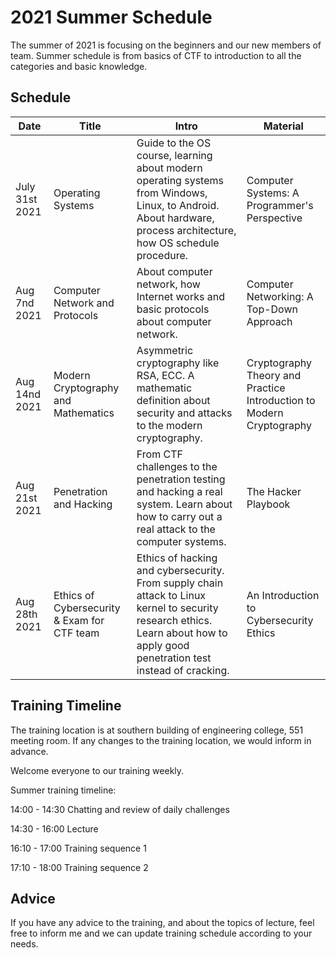 # 2021 Summer Schedule

The summer of 2021 is focusing on the beginners and our new members of team. Summer schedule is from basics of CTF to introduction to all the categories and basic knowledge.

## Schedule

| Date           | Title                                       | Intro                                                        | Material                                                     |
| -------------- | ------------------------------------------- | ------------------------------------------------------------ | ------------------------------------------------------------ |
| July 31st 2021 | Operating Systems                           | Guide to the OS course, learning about modern operating systems from Windows, Linux, to Android. About hardware, process architecture, how OS schedule procedure. | Computer Systems: A Programmer's Perspective                 |
| Aug 7nd 2021   | Computer Network and Protocols              | About computer network, how Internet works and basic protocols about computer network. | Computer Networking: A Top-Down Approach                     |
| Aug 14nd 2021  | Modern Cryptography and Mathematics         | Asymmetric cryptography like RSA, ECC. A mathematic definition about security and attacks to the modern cryptography. | Cryptography Theory and Practice<br />Introduction to Modern Cryptography |
| Aug 21st 2021  | Penetration and Hacking                     | From CTF challenges to the penetration testing and hacking a real system. Learn about how to carry out a real attack to the computer systems. | The Hacker Playbook                                          |
| Aug 28th 2021  | Ethics of Cybersecurity & Exam for CTF team | Ethics of hacking and cybersecurity. From supply chain attack to Linux kernel to security research ethics. Learn about how to apply good penetration test instead of cracking. | An Introduction to Cybersecurity Ethics                      |

## Training Timeline

The training location is at southern building of engineering college, 551 meeting room. If any changes to the training location, we would inform in advance.

Welcome everyone to our training weekly.

Summer training timeline:

14:00 - 14:30 Chatting and review of daily challenges

14:30 - 16:00 Lecture

16:10 - 17:00 Training sequence 1

17:10 - 18:00 Training sequence 2

## Advice

If you have any advice to the training, and about the topics of lecture, feel free to inform me and we can update training schedule according to your needs.

